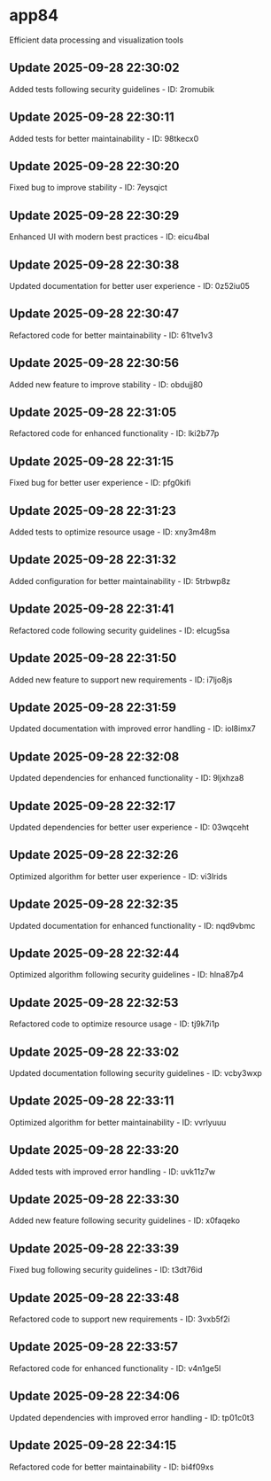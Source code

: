 # app84
Efficient data processing and visualization tools

## Update 2025-09-28 22:30:02
Added tests following security guidelines - ID: 2romubik


## Update 2025-09-28 22:30:11
Added tests for better maintainability - ID: 98tkecx0


## Update 2025-09-28 22:30:20
Fixed bug to improve stability - ID: 7eysqict


## Update 2025-09-28 22:30:29
Enhanced UI with modern best practices - ID: eicu4bal


## Update 2025-09-28 22:30:38
Updated documentation for better user experience - ID: 0z52iu05


## Update 2025-09-28 22:30:47
Refactored code for better maintainability - ID: 61tve1v3


## Update 2025-09-28 22:30:56
Added new feature to improve stability - ID: obdujj80


## Update 2025-09-28 22:31:05
Refactored code for enhanced functionality - ID: lki2b77p


## Update 2025-09-28 22:31:15
Fixed bug for better user experience - ID: pfg0kifi


## Update 2025-09-28 22:31:23
Added tests to optimize resource usage - ID: xny3m48m


## Update 2025-09-28 22:31:32
Added configuration for better maintainability - ID: 5trbwp8z


## Update 2025-09-28 22:31:41
Refactored code following security guidelines - ID: elcug5sa


## Update 2025-09-28 22:31:50
Added new feature to support new requirements - ID: i7ljo8js


## Update 2025-09-28 22:31:59
Updated documentation with improved error handling - ID: iol8imx7


## Update 2025-09-28 22:32:08
Updated dependencies for enhanced functionality - ID: 9ljxhza8


## Update 2025-09-28 22:32:17
Updated dependencies for better user experience - ID: 03wqceht


## Update 2025-09-28 22:32:26
Optimized algorithm for better user experience - ID: vi3lrids


## Update 2025-09-28 22:32:35
Updated documentation for enhanced functionality - ID: nqd9vbmc


## Update 2025-09-28 22:32:44
Optimized algorithm following security guidelines - ID: hlna87p4


## Update 2025-09-28 22:32:53
Refactored code to optimize resource usage - ID: tj9k7i1p


## Update 2025-09-28 22:33:02
Updated documentation following security guidelines - ID: vcby3wxp


## Update 2025-09-28 22:33:11
Optimized algorithm for better maintainability - ID: vvrlyuuu


## Update 2025-09-28 22:33:20
Added tests with improved error handling - ID: uvk11z7w


## Update 2025-09-28 22:33:30
Added new feature following security guidelines - ID: x0faqeko


## Update 2025-09-28 22:33:39
Fixed bug following security guidelines - ID: t3dt76id


## Update 2025-09-28 22:33:48
Refactored code to support new requirements - ID: 3vxb5f2i


## Update 2025-09-28 22:33:57
Refactored code for enhanced functionality - ID: v4n1ge5l


## Update 2025-09-28 22:34:06
Updated dependencies with improved error handling - ID: tp01c0t3


## Update 2025-09-28 22:34:15
Refactored code for better maintainability - ID: bi4f09xs

